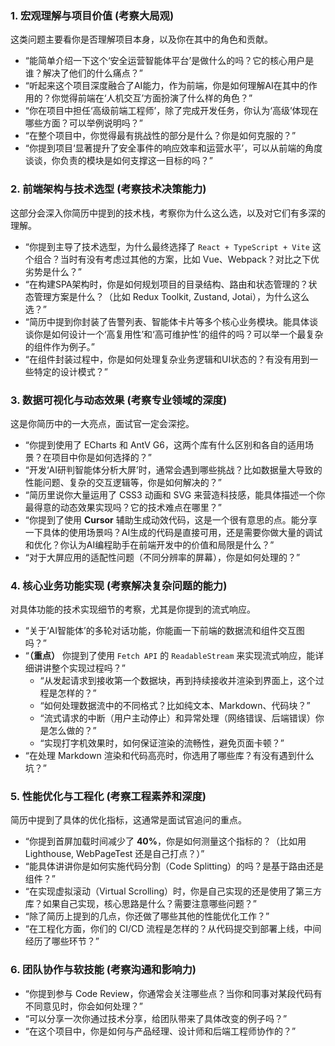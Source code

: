 ### 1. 宏观理解与项目价值 (考察大局观)

这类问题主要看你是否理解项目本身，以及你在其中的角色和贡献。

*   “能简单介绍一下这个‘安全运营智能体平台’是做什么的吗？它的核心用户是谁？解决了他们的什么痛点？”
*   “听起来这个项目深度融合了AI能力，作为前端，你是如何理解AI在其中的作用的？你觉得前端在‘人机交互’方面扮演了什么样的角色？”
*   “你在项目中担任‘高级前端工程师’，除了完成开发任务，你认为‘高级’体现在哪些方面？可以举例说明吗？”
*   “在整个项目中，你觉得最有挑战性的部分是什么？你是如何克服的？”
*   “你提到项目‘显著提升了安全事件的响应效率和运营水平’，可以从前端的角度谈谈，你负责的模块是如何支撑这一目标的吗？”

### 2. 前端架构与技术选型 (考察技术决策能力)

这部分会深入你简历中提到的技术栈，考察你为什么这么选，以及对它们有多深的理解。

*   “你提到主导了技术选型，为什么最终选择了 `React + TypeScript + Vite` 这个组合？当时有没有考虑过其他的方案，比如 Vue、Webpack？对比之下优劣势是什么？”
*   “在构建SPA架构时，你是如何规划项目的目录结构、路由和状态管理的？状态管理方案是什么？（比如 Redux Toolkit, Zustand, Jotai），为什么这么选？”
*   “简历中提到你封装了告警列表、智能体卡片等多个核心业务模块。能具体谈谈你是如何设计一个‘高复用性’和‘高可维护性’的组件的吗？可以举一个最复杂的组件作为例子。”
*   “在组件封装过程中，你是如何处理复杂业务逻辑和UI状态的？有没有用到一些特定的设计模式？”

### 3. 数据可视化与动态效果 (考察专业领域的深度)

这是你简历中的一大亮点，面试官一定会深挖。

*   “你提到使用了 ECharts 和 AntV G6，这两个库有什么区别和各自的适用场景？在项目中你是如何选择的？”
*   “开发‘AI研判智能体分析大屏’时，通常会遇到哪些挑战？比如数据量大导致的性能问题、复杂的交互逻辑等，你是如何解决的？”
*   “简历里说你大量运用了 CSS3 动画和 SVG 来营造科技感，能具体描述一个你最得意的动态效果实现吗？它的技术难点在哪里？”
*   “你提到了使用 **Cursor** 辅助生成动效代码，这是一个很有意思的点。能分享一下具体的使用场景吗？AI生成的代码是直接可用，还是需要你做大量的调试和优化？你认为AI编程助手在前端开发中的价值和局限是什么？”
*   “对于大屏应用的适配性问题（不同分辨率的屏幕），你是如何处理的？”

### 4. 核心业务功能实现 (考察解决复杂问题的能力)

对具体功能的技术实现细节的考察，尤其是你提到的流式响应。

*   “关于‘AI智能体’的多轮对话功能，你能画一下前端的数据流和组件交互图吗？”
*   “**（重点）** 你提到了使用 `Fetch API` 的 `ReadableStream` 来实现流式响应，能详细讲讲整个实现过程吗？”
    *   “从发起请求到接收第一个数据块，再到持续接收并渲染到界面上，这个过程是怎样的？”
    *   “如何处理数据流中的不同格式？比如纯文本、Markdown、代码块？”
    *   “流式请求的中断（用户主动停止）和异常处理（网络错误、后端错误）你是怎么做的？”
    *   “实现打字机效果时，如何保证渲染的流畅性，避免页面卡顿？”
*   “在处理 Markdown 渲染和代码高亮时，你选用了哪些库？有没有遇到什么坑？”

### 5. 性能优化与工程化 (考察工程素养和深度)

简历中提到了具体的优化指标，这通常是面试官追问的重点。

*   “你提到首屏加载时间减少了 **40%**，你是如何测量这个指标的？（比如用 Lighthouse, WebPageTest 还是自己打点？）”
*   “能具体讲讲你是如何实施代码分割（Code Splitting）的吗？是基于路由还是组件？”
*   “在实现虚拟滚动（Virtual Scrolling）时，你是自己实现的还是使用了第三方库？如果自己实现，核心思路是什么？需要注意哪些问题？”
*   “除了简历上提到的几点，你还做了哪些其他的性能优化工作？”
*   “在工程化方面，你们的 CI/CD 流程是怎样的？从代码提交到部署上线，中间经历了哪些环节？”

### 6. 团队协作与软技能 (考察沟通和影响力)

*   “你提到参与 Code Review，你通常会关注哪些点？当你和同事对某段代码有不同意见时，你会如何处理？”
*   “可以分享一次你通过技术分享，给团队带来了具体改变的例子吗？”
*   “在这个项目中，你是如何与产品经理、设计师和后端工程师协作的？”
